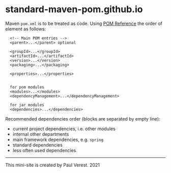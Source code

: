 # standard-maven-pom.github.io

Maven `pom.xml` is to be treated as code. Using [POM Reference](http://maven.apache.org/pom.html)
the order of element as follows:

```
  <!-- Main POM entries -->
  <parent>...</parent> optional

  <groupId>...</groupId>
  <artifactId>...</artifactId>
  <version>...</version>
  <packaging>...</packaging>

  <properties>...</properties>

  
  for pom modules
  <modules>...</modules>
  <dependencyManagement>...</dependencyManagement>
  
  for jar modules
  <dependencies>...</dependencies>
 ``` 

Recommended dependencies order (blocks are separated by empty line):
- current project dependencies, i.e. other modules
- internal other departments 
- main framework dependencies, e.g. `spring`
- standard dependencies
- less often used dependencies

---

This mini-site is created by
Paul Verest.
2021
